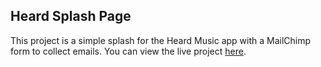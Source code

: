 ## Heard Splash Page

This project is a simple splash for the Heard Music app with a MailChimp form to collect emails. You can view the live project [here](https://heardmusic.app).